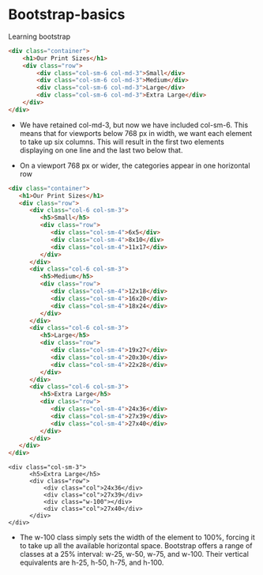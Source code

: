 # Bootstrap-basics
Learning bootstrap


```html
<div class="container">
    <h1>Our Print Sizes</h1>
    <div class="row">
        <div class="col-sm-6 col-md-3">Small</div>
        <div class="col-sm-6 col-md-3">Medium</div>
        <div class="col-sm-6 col-md-3">Large</div>
        <div class="col-sm-6 col-md-3">Extra Large</div>
    </div>
</div>
```

- We have retained col-md-3, but now we have included col-sm-6. This means that for viewports below 768 px in width, we want each element to take up six columns. This will result in the first two elements displaying on one line and the last two below that.

- On a viewport 768 px or wider, the categories appear in one horizontal row

``` html
<div class="container">
   <h1>Our Print Sizes</h1>
   <div class="row">
      <div class="col-6 col-sm-3">
         <h5>Small</h5>
         <div class="row">
            <div class="col-sm-4">6x5</div>
            <div class="col-sm-4">8x10</div>
            <div class="col-sm-4">11x17</div>
         </div>
      </div>
      <div class="col-6 col-sm-3">
         <h5>Medium</h5>
         <div class="row">
            <div class="col-sm-4">12x18</div>
            <div class="col-sm-4">16x20</div>
            <div class="col-sm-4">18x24</div>
         </div>
      </div>
      <div class="col-6 col-sm-3">
         <h5>Large</h5>
         <div class="row">
            <div class="col-sm-4">19x27</div>
            <div class="col-sm-4">20x30</div>
            <div class="col-sm-4">22x28</div>
         </div>
      </div>
      <div class="col-6 col-sm-3">
         <h5>Extra Large</h5>
         <div class="row">
            <div class="col-sm-4">24x36</div>
            <div class="col-sm-4">27x39</div>
            <div class="col-sm-4">27x40</div>
         </div>
      </div>
   </div>
</div>
```



```
<div class="col-sm-3">
      <h5>Extra Large</h5>
      <div class="row">
          <div class="col">24x36</div>
          <div class="col">27x39</div>
          <div class="w-100"></div>
          <div class="col">27x40</div>
      </div>
</div>
```

- The w-100 class simply sets the width of the element to 100%, forcing it to take up all the available horizontal space. Bootstrap offers a range of classes at a 25% interval: w-25, w-50, w-75, and w-100. Their vertical equivalents are h-25, h-50, h-75, and h-100.
